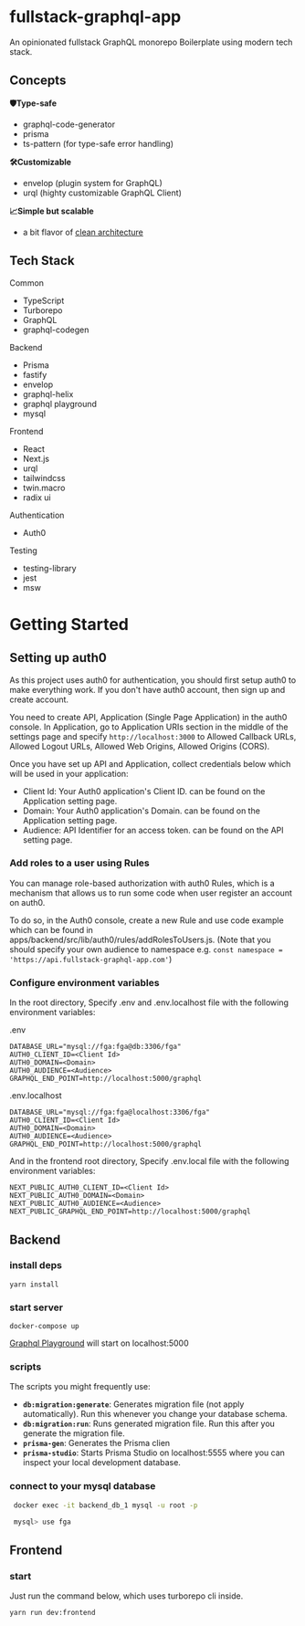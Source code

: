 # fullstack-graphql-app

An opinionated fullstack GraphQL monorepo Boilerplate using modern tech stack.

## Concepts

**🛡Type-safe**

- graphql-code-generator
- prisma
- ts-pattern (for type-safe error handling)

**🛠Customizable**

- envelop (plugin system for GraphQL)
- urql (highty customizable GraphQL Client)

**📈Simple but scalable**

- a bit flavor of [clean architecture](https://blog.cleancoder.com/uncle-bob/2012/08/13/the-clean-architecture.html)

## Tech Stack

Common

- TypeScript
- Turborepo
- GraphQL
- graphql-codegen

Backend

- Prisma
- fastify
- envelop
- graphql-helix
- graphql playground
- mysql

Frontend

- React
- Next.js
- urql
- tailwindcss
- twin.macro
- radix ui

Authentication

- Auth0

Testing

- testing-library
- jest
- msw

# Getting Started

## Setting up auth0

As this project uses auth0 for authentication, you should first setup auth0 to make everything work. If you don't have auth0 account, then sign up and create account.

You need to create API, Application (Single Page Application) in the auth0 console. In Application, go to Application URIs section in the middle of the settings page and specify `http://localhost:3000` to Allowed Callback URLs, Allowed Logout URLs, Allowed Web Origins, Allowed Origins (CORS).

Once you have set up API and Application, collect credentials below which will be used in your application:

- Client Id: Your Auth0 application's Client ID. can be found on the Application setting page.
- Domain: Your Auth0 application's Domain. can be found on the Application setting page.
- Audience: API Identifier for an access token. can be found on the API setting page.

### Add roles to a user using Rules

You can manage role-based authorization with auth0 Rules, which is a mechanism that allows us to run some code when user register an account on auth0.

To do so, in the Auth0 console, create a new Rule and use code example which can be found in apps/backend/src/lib/auth0/rules/addRolesToUsers.js. (Note that you should specify your own audience to namespace e.g. `const namespace = 'https://api.fullstack-graphql-app.com'`)

### Configure environment variables

In the root directory, Specify .env and .env.localhost file with the following environment variables:

.env

```
DATABASE_URL="mysql://fga:fga@db:3306/fga"
AUTH0_CLIENT_ID=<Client Id>
AUTH0_DOMAIN=<Domain>
AUTH0_AUDIENCE=<Audience>
GRAPHQL_END_POINT=http://localhost:5000/graphql
```

.env.localhost

```
DATABASE_URL="mysql://fga:fga@localhost:3306/fga"
AUTH0_CLIENT_ID=<Client Id>
AUTH0_DOMAIN=<Domain>
AUTH0_AUDIENCE=<Audience>
GRAPHQL_END_POINT=http://localhost:5000/graphql
```

And in the frontend root directory, Specify .env.local file with the following environment variables:

```
NEXT_PUBLIC_AUTH0_CLIENT_ID=<Client Id>
NEXT_PUBLIC_AUTH0_DOMAIN=<Domain>
NEXT_PUBLIC_AUTH0_AUDIENCE=<Audience>
NEXT_PUBLIC_GRAPHQL_END_POINT=http://localhost:5000/graphql
```

## Backend

### install deps

```
yarn install
```

### start server

```
docker-compose up
```

[Graphql Playground](https://github.com/graphql/graphql-playground) will start on localhost:5000

### scripts

The scripts you might frequently use:

- **`db:migration:generate`**: Generates migration file (not apply automatically). Run this whenever you change your database schema.
- **`db:migration:run`**: Runs generated migration file. Run this after you generate the migration file.
- **`prisma-gen`**: Generates the Prisma clien
- **`prisma-studio`**: Starts Prisma Studio on localhost:5555 where you can inspect your local development database.

### connect to your mysql database

```sh
 docker exec -it backend_db_1 mysql -u root -p

 mysql> use fga
```

## Frontend

### start

Just run the command below, which uses turborepo cli inside.

```sh
yarn run dev:frontend
```
